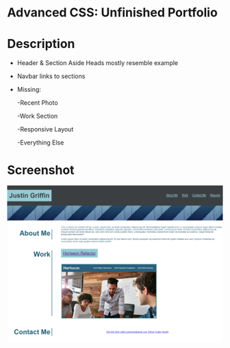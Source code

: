 # Advanced CSS: Unfinished Portfolio

# Description

- Header & Section Aside Heads mostly resemble example
- Navbar links to sections
- Missing:

  -Recent Photo

  -Work Section

  -Responsive Layout

  -Everything Else

# Screenshot

![Screenshot](Assets\screencapture-griffin-justintime-github-io-portfolio-from-scratch-2021-03-17-21_37_00.png)
